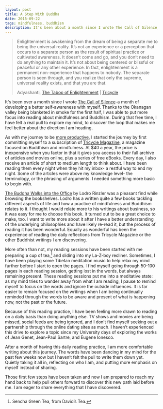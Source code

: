 ```yaml
---
layout: post
title: A Step With Buddha
date: 2015-09-22
tags: mindfulness, buddhism
description: It's been about a month since I wrote The Call of Silence, a month of developing a better self-awareness with myself. Thanks to the Okanagan Valley being blanketed in smoke for the first period, I was able to put more focus into reading about mindfulness and Buddhism.
---
```


> Enlightenment is awakening from the dream of being a separate me to being the universal reality. It’s not an experience or a perception that occurs to a separate person as the result of spiritual practice or cultivated awareness. It doesn’t come and go, and you don’t need to do anything to maintain it. It’s not about being centered or blissful or peaceful or any other experience. In fact, enlightenment is a permanent non-experience that happens to nobody. The separate person is seen through, and you realize that only the supreme, universal reality exists, and that you are that.
> 
> Adyashanti, [The Taboo of Enlightenment](http://www.tricycle.com/interview/taboo-enlightenment "The Taboo of Enlightenment") | [Tricycle](http://amzn.to/1JtCpy0 "Tricycle Magazine")

It's been over a month since I wrote [The Call of Silence](http://www.foursides.ca/the-call-of-silence/ "The Call of Silence")-a month of developing a better self-awareness with myself. Thanks to the Okanagan valley being blanketed in smoke for the first half, I was able to put more focus into reading about mindfulness and Buddhism. During that free time, I have felt a real pull to explore my mind, to discover the loop that makes me feel better about the direction I am heading. 

As with my journey to be [more productive](http://www.foursides.ca/All-the-Changes/ "All the Changes | Four Sides"), I started the journey by first committing myself to a subscription of [Tricycle Magazine](http://amzn.to/1JtCpy0 "Tricycle Magazine"), a magazine focused on Buddhism and mindfulness. At $40 a year, the price is inexpensive when you factor in that it gives you access to their full archive of articles and movies online, plus a series of free eBooks. Every day, I also receive an article of short to medium length to think about. I have been reading them every night when they hit my inbox- a restful way to end my night. Some of the articles were above my knowledge level- the terminology, or the phrasing of arguments. I needed something more basic to begin with. 

[The Buddha Walks into the Office](http://amzn.to/1N2Fx88 "The Buddha Walks Into the Office") by Lodro Rinzler was a pleasant find while browsing the bookshelves. Lodro has a written quite a few books tackling different aspects of life and how a practice of mindfulness and Buddhism relates to it. I thought I would relate more to his writings about business, so it was easy for me to choose this book. It turned out to be a great choice to make, too. I want to write more about it after I have a better understanding of the underlying philosophies and have likely re-read it, but the process of reading it has been wonderful. Equally as wonderful has been the experience of reading the daily reflections from Tricycle Magazine or the other Buddhist writings I am discovering.

More often than not, my reading sessions have been started with me preparing a cup of tea,[^1] and sliding into my La-Z-boy recliner. Sometimes, I have been playing some Tibetan meditation music to help relax my mind further before I start to open the pages.  I find myself going through 50-100 pages in each reading session, getting lost in the words, but always remaining present. These reading sessions put me into a meditative state: as my mind tries to wander away from what I am reading, I pause to remind myself to focus on the words and ignore the outside influences. It is far easier to remain focused on the writings when I am being continually reminded through the words to be aware and present of what is happening now, not the past or the future.

Because of this reading practice, I have been feeling more drawn to reading on a daily basis than doing anything else. TV shows and movies are being missed, social feeds are being ignored, and I don’t find myself seeking out a partnership through the online dating sites as much. I haven’t experienced this drive to explore a topic since my University days of exploring the works of Jean Genet, Jean-Paul Sartre, and Eugene Ionesco. 

After a month of having this daily reading practice, I am more comfortable writing about this journey. The words have been dancing in my mind for the past few weeks now but I haven’t felt the pull to write them down yet. Quietly taking it all in, reflecting on who I am, and putting more emphasis on myself instead of sharing. 

Those first few steps have been taken and now I am prepared to reach my hand back to help pull others forward to discover this new path laid before me. I am eager to share everything that I have discovered.


[^1]:	Sencha Green Tea, from David’s Tea.